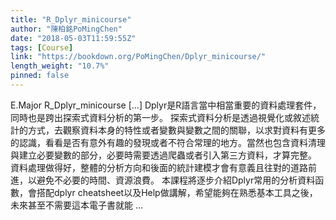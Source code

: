 ```yaml
---
title: "R_Dplyr_minicourse"
author: "陳柏銘PoMingChen"
date: "2018-05-03T11:59:55Z"
tags: [Course]
link: "https://bookdown.org/PoMingChen/Dplyr_minicourse/"
length_weight: "10.7%"
pinned: false
---
```


E.Major R_Dplyr_minicourse [...] Dplyr是R語言當中相當重要的資料處理套件，同時也是跨出探索式資料分析的第一步。 探索式資料分析是透過視覺化或敘述統計的方式，去觀察資料本身的特性或者變數與變數之間的關聯，以求對資料有更多的認識，看看是否有意外有趣的發現或者不符合常理的地方。當然也包含資料清理與建立必要變數的部分，必要時需要透過爬蟲或者引入第三方資料，才算完整。 資料處理做得好，整體的分析方向和後面的統計建模才會有意義且往對的道路前進，以避免不必要的時間、資源浪費。 本課程將逐步介紹Dplyr常用的分析資料函數，會搭配dplyr cheatsheet以及Help做講解，希望能夠在熟悉基本工具之後，未來甚至不需要這本電子書就能 ...
